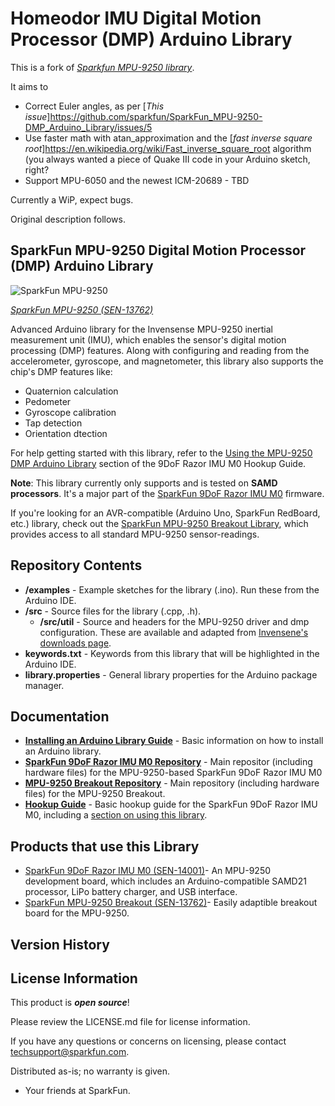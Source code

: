 Homeodor IMU Digital Motion Processor (DMP) Arduino Library
========================================

This is a fork of [*Sparkfun MPU-9250 library*](https://github.com/sparkfun/SparkFun_MPU-9250-DMP_Arduino_Library).

It aims to
* Correct Euler angles, as per [*This issue*]https://github.com/sparkfun/SparkFun_MPU-9250-DMP_Arduino_Library/issues/5
* Use faster math with atan_approximation and the [*fast inverse square root*]https://en.wikipedia.org/wiki/Fast_inverse_square_root algorithm (you always wanted a piece of Quake III code in your Arduino sketch, right?
* Support MPU-6050 and the newest ICM-20689 - TBD

Currently a WiP, expect bugs.

Original description follows.

SparkFun MPU-9250 Digital Motion Processor (DMP) Arduino Library
-------------------

![SparkFun MPU-9250](https://cdn.sparkfun.com/assets/parts/1/1/3/0/6/13762-SparkFun_IMU_Breakout_-_MPU-9250-00.jpg)


[*SparkFun MPU-9250 (SEN-13762)*](https://www.sparkfun.com/products/13762)

Advanced Arduino library for the Invensense MPU-9250 inertial measurement unit (IMU), which enables the sensor's digital motion processing (DMP) features. Along with configuring and reading from the accelerometer, gyroscope, and magnetometer, this library also supports the chip's DMP features like:

* Quaternion calculation
* Pedometer
* Gyroscope calibration
* Tap detection
* Orientation dtection

For help getting started with this library, refer to the [Using the MPU-9250 DMP Arduino Library](https://learn.sparkfun.com/tutorials/9dof-razor-imu-m0-hookup-guide#using-the-mpu-9250-dmp-arduino-library) section of the 9DoF Razor IMU M0 Hookup Guide.

**Note**: This library currently only supports and is tested on **SAMD processors**. It's a major part of the [SparkFun 9DoF Razor IMU M0](https://www.sparkfun.com/products/14001) firmware.

If you're looking for an AVR-compatible (Arduino Uno, SparkFun RedBoard, etc.) library, check out the [SparkFun MPU-9250 Breakout Library](https://github.com/sparkfun/SparkFun_MPU-9250_Breakout_Arduino_Library), which provides access to all standard MPU-9250 sensor-readings.

Repository Contents
-------------------

* **/examples** - Example sketches for the library (.ino). Run these from the Arduino IDE. 
* **/src** - Source files for the library (.cpp, .h).
	* **/src/util** - Source and headers for the MPU-9250 driver and dmp configuration. These are available and adapted from [Invensene's downloads page](https://www.invensense.com/developers/software-downloads/#sla_content_45).
* **keywords.txt** - Keywords from this library that will be highlighted in the Arduino IDE. 
* **library.properties** - General library properties for the Arduino package manager. 

Documentation
--------------

* **[Installing an Arduino Library Guide](https://learn.sparkfun.com/tutorials/installing-an-arduino-library)** - Basic information on how to install an Arduino library.
* **[SparkFun 9DoF Razor IMU M0 Repository](https://github.com/sparkfun/9DOF_Razor_IMU)** - Main repositor (including hardware files) for the MPU-9250-based SparkFun 9DoF Razor IMU M0
* **[MPU-9250 Breakout Repository](https://github.com/sparkfun/MPU-9250_Breakout)** - Main repository (including hardware files) for the MPU-9250 Breakout.
* **[Hookup Guide](https://learn.sparkfun.com/tutorials/9dof-razor-imu-m0-hookup-guide)** - Basic hookup guide for the SparkFun 9DoF Razor IMU M0, including a [section on using this library](https://learn.sparkfun.com/tutorials/9dof-razor-imu-m0-hookup-guide#using-the-mpu-9250-dmp-arduino-library).

Products that use this Library 
---------------------------------

* [SparkFun 9DoF Razor IMU M0 (SEN-14001)](https://www.sparkfun.com/products/14001)- An MPU-9250 development board, which includes an Arduino-compatible SAMD21 processor, LiPo battery charger, and USB interface.
* [SparkFun MPU-9250 Breakout (SEN-13762)](https://www.sparkfun.com/products/13762)- Easily adaptible breakout board for the MPU-9250.

Version History
---------------


License Information
-------------------

This product is _**open source**_! 

Please review the LICENSE.md file for license information. 

If you have any questions or concerns on licensing, please contact techsupport@sparkfun.com.

Distributed as-is; no warranty is given.

- Your friends at SparkFun.
